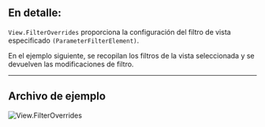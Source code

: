## En detalle:
`View.FilterOverrides` proporciona la configuración del filtro de vista especificado `(ParameterFilterElement)`.

En el ejemplo siguiente, se recopilan los filtros de la vista seleccionada y se devuelven las modificaciones de filtro.

___
## Archivo de ejemplo

![View.FilterOverrides](./Revit.Elements.Views.View.FilterOverrides_img.jpg)
